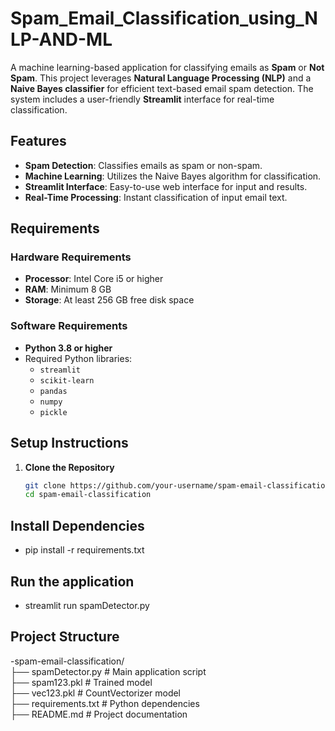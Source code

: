 # Spam_Email_Classification_using_NLP-AND-ML

A machine learning-based application for classifying emails as **Spam** or **Not Spam**. This project leverages **Natural Language Processing (NLP)** and a **Naive Bayes classifier** for efficient text-based email spam detection. The system includes a user-friendly **Streamlit** interface for real-time classification.  

## Features  
- **Spam Detection**: Classifies emails as spam or non-spam.  
- **Machine Learning**: Utilizes the Naive Bayes algorithm for classification.  
- **Streamlit Interface**: Easy-to-use web interface for input and results.  
- **Real-Time Processing**: Instant classification of input email text.  

## Requirements  
### Hardware Requirements  
- **Processor**: Intel Core i5 or higher  
- **RAM**: Minimum 8 GB  
- **Storage**: At least 256 GB free disk space  

### Software Requirements  
- **Python 3.8 or higher**  
- Required Python libraries:  
  - `streamlit`  
  - `scikit-learn`  
  - `pandas`  
  - `numpy`  
  - `pickle`  

## Setup Instructions  

1. **Clone the Repository**  
   ```bash
   git clone https://github.com/your-username/spam-email-classification.git
   cd spam-email-classification

## Install Dependencies
- pip install -r requirements.txt

## Run the application
- streamlit run spamDetector.py

## Project Structure
-spam-email-classification/  
├── spamDetector.py          # Main application script  
├── spam123.pkl              # Trained model  
├── vec123.pkl               # CountVectorizer model  
├── requirements.txt         # Python dependencies  
├── README.md                # Project documentation  


